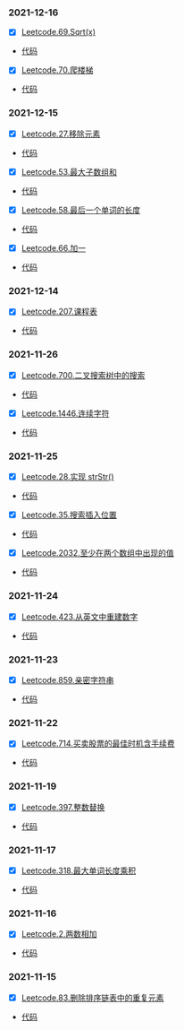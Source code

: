 ### 2021-12-16
- [x] [Leetcode.69.Sqrt(x)](https://leetcode-cn.com/problems/sqrtx/)
* [代码](https://github.com/SweetOlive/Lings/blob/master/LeetCode/src/leetcode/leetcode69.java)

- [x] [Leetcode.70.爬楼梯](https://leetcode-cn.com/problems/climbing-stairs/)
* [代码](https://github.com/SweetOlive/Lings/blob/master/LeetCode/src/leetcode/leetcode70.java)

### 2021-12-15
- [x] [Leetcode.27.移除元素](https://leetcode-cn.com/problems/remove-element/)
* [代码](https://github.com/SweetOlive/Lings/blob/master/LeetCode/src/leetcode/leetcode27.java)

- [x] [Leetcode.53.最大子数组和](https://leetcode-cn.com/problems/maximum-subarray/)
* [代码](https://github.com/SweetOlive/Lings/blob/master/LeetCode/src/leetcode/leetcode53.java)

- [x] [Leetcode.58.最后一个单词的长度](https://leetcode-cn.com/problems/length-of-last-word/)
* [代码](https://github.com/SweetOlive/Lings/blob/master/LeetCode/src/leetcode/leetcode58.java)

- [x] [Leetcode.66.加一](https://leetcode-cn.com/problems/plus-one/)
* [代码](https://github.com/SweetOlive/Lings/blob/master/LeetCode/src/leetcode/leetcode66.java)

### 2021-12-14
- [x] [Leetcode.207.课程表](https://leetcode-cn.com/problems/course-schedule/)     
* [代码](https://github.com/SweetOlive/Lings/blob/master/LeetCode/src/leetcode/leetcode207.java)

### 2021-11-26
- [x] [Leetcode.700.二叉搜索树中的搜索](https://leetcode-cn.com/problems/search-in-a-binary-search-tree/)
* [代码](https://github.com/SweetOlive/Lings/blob/master/LeetCode/src/leetcode/leetcode700.java)

- [x] [Leetcode.1446.连续字符](https://leetcode-cn.com/problems/consecutive-characters/)
* [代码](https://github.com/SweetOlive/Lings/blob/master/LeetCode/src/leetcode/leetcode1446.java)

### 2021-11-25
- [x] [Leetcode.28.实现 strStr()](https://leetcode-cn.com/problems/implement-strstr/)
* [代码](https://github.com/SweetOlive/Lings/blob/master/LeetCode/src/leetcode/leetcode28.java)

- [x] [Leetcode.35.搜索插入位置](https://leetcode-cn.com/problems/search-insert-position/)
* [代码](https://github.com/SweetOlive/Lings/blob/master/LeetCode/src/leetcode/leetcode35.java)

- [x] [Leetcode.2032.至少在两个数组中出现的值](https://leetcode-cn.com/problems/two-out-of-three/)
* [代码](https://github.com/SweetOlive/Lings/blob/master/LeetCode/src/leetcode/leetcode2032.java)

### 2021-11-24
- [x] [Leetcode.423.从英文中重建数字](https://leetcode-cn.com/problems/reconstruct-original-digits-from-english/)
* [代码](https://github.com/SweetOlive/Lings/blob/master/LeetCode/src/leetcode/leetcode423.java)

### 2021-11-23
- [x] [Leetcode.859.亲密字符串](https://leetcode-cn.com/problems/buddy-strings/)
* [代码](https://github.com/SweetOlive/Lings/blob/master/LeetCode/src/leetcode/leetcode859.java)

### 2021-11-22
- [x] [Leetcode.714.买卖股票的最佳时机含手续费](https://leetcode-cn.com/problems/best-time-to-buy-and-sell-stock-with-transaction-fee/)
* [代码](https://github.com/SweetOlive/Lings/blob/master/LeetCode/src/leetcode/leetcode714.java)

### 2021-11-19
- [x] [Leetcode.397.整数替换](https://leetcode-cn.com/problems/integer-replacement/)
* [代码](https://github.com/SweetOlive/Lings/blob/master/LeetCode/src/leetcode/leetcode397.java)

### 2021-11-17
- [x] [Leetcode.318.最大单词长度乘积](https://leetcode-cn.com/problems/maximum-product-of-word-lengths/)
* [代码](https://github.com/SweetOlive/Lings/blob/master/LeetCode/src/leetcode/leetcode318.java)

### 2021-11-16
- [x] [Leetcode.2.两数相加](https://leetcode-cn.com/problems/add-two-numbers/)
* [代码](https://github.com/SweetOlive/Lings/blob/master/LeetCode/src/leetcode/leetcode2.java)

### 2021-11-15
- [x] [Leetcode.83.删除排序链表中的重复元素](https://leetcode-cn.com/problems/remove-duplicates-from-sorted-list/)
* [代码](https://github.com/SweetOlive/Lings/blob/master/LeetCode/src/leetcode/leetcode83.java)